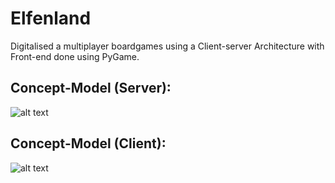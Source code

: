 # Elfenland
Digitalised a multiplayer boardgames using a Client-server Architecture with Front-end done using PyGame.

## Concept-Model (Server):
![alt text](http://url/to/img.png)

## Concept-Model (Client):
![alt text](http://url/to/img.png)

